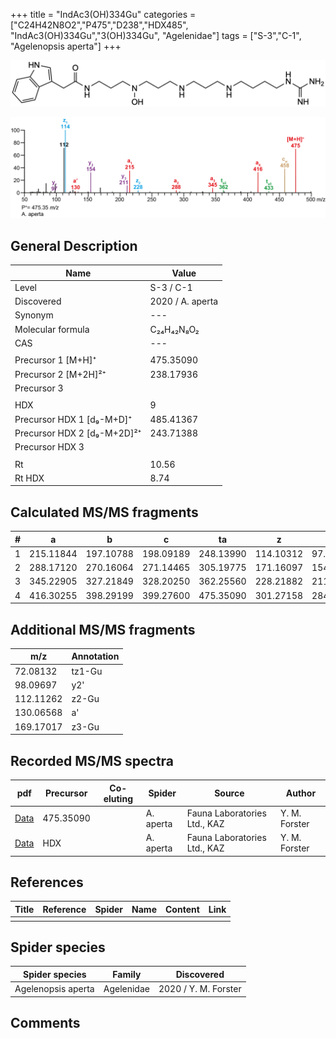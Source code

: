 +++
title = "IndAc3(OH)334Gu"
categories = ["C24H42N8O2","P475","D238","HDX485",
"IndAc3(OH)334Gu","3(OH)334Gu",
"Agelenidae"]
tags = ["S-3","C-1",
"Agelenopsis aperta"]
+++

![](/img/IndAc3(OH)334Gu.png)

![](/img_MSMS/475_IndAc3(OH)334Gu_Aa.png?classes=border)

## General Description

| Name                        | Value            |
|-----------------------------|------------------|
| Level                       | S-3 / C-1               |
| Discovered                  | 2020 / A. aperta |
| Synonym                     | ---              |
| Molecular formula           | C₂₄H₄₂N₈O₂       |
| CAS                         | ---              |
|                             |                  |
| Precursor 1 [M+H]⁺          | 475.35090        |
| Precursor 2 [M+2H]²⁺        | 238.17936        |
| Precursor 3                 |                  |
|                             |                  |
| HDX                         | 9                |
| Precursor HDX 1 [d₉-M+D]⁺   | 485.41367        |
| Precursor HDX 2 [d₉-M+2D]²⁺ | 243.71388        |
| Precursor HDX 3             |                  |
|                             |                  |
| Rt                          | 10.56            |
| Rt HDX                      | 8.74             |

## Calculated MS/MS fragments

| # | a         | b         | c         | ta        | z         | y         | tz        |
|---|-----------|-----------|-----------|-----------|-----------|-----------|-----------|
| 1 | 215.11844 | 197.10788 | 198.09189 | 248.13990 | 114.10312 | 97.07657  | 131.12967 |
| 2 | 288.17120 | 270.16064 | 271.14465 | 305.19775 | 171.16097 | 154.13442 | 188.18752 |
| 3 | 345.22905 | 327.21849 | 328.20250 | 362.25560 | 228.21882 | 211.19227 | 261.24028 |
| 4 | 416.30255 | 398.29199 | 399.27600 | 475.35090 | 301.27158 | 284.24503 | 318.29813 |

## Additional MS/MS fragments

| m/z       | Annotation |
|-----------|------------|
| 72.08132  | tz1-Gu     |
| 98.09697  | y2'        |
| 112.11262 | z2-Gu      |
| 130.06568 | a'         |
| 169.17017 | z3-Gu      |

## Recorded MS/MS spectra

| pdf                                                  | Precursor | Co-eluting | Spider    | Source                       | Author        |
|------------------------------------------------------|-----------|------------|-----------|------------------------------|---------------|
| [Data](/pdf/A-aperta/475_IndAc3(OH)334Gu_Aa.pdf)     | 475.35090 |            | A. aperta | Fauna Laboratories Ltd., KAZ | Y. M. Forster |
| [Data](/pdf/A-aperta/475_IndAc3(OH)334Gu_Aa_HDX.pdf) | HDX       |            | A. aperta | Fauna Laboratories Ltd., KAZ | Y. M. Forster |

## References

| Title     | Reference   | Spider    | Name   | Content  | Link |
|-----------|-------------|-----------|--------|----------|-----|
|           |             |           |        |          |     |

## Spider species

| Spider species     | Family     | Discovered           |
|--------------------|------------|----------------------|
| Agelenopsis aperta | Agelenidae | 2020 / Y. M. Forster |

## Comments